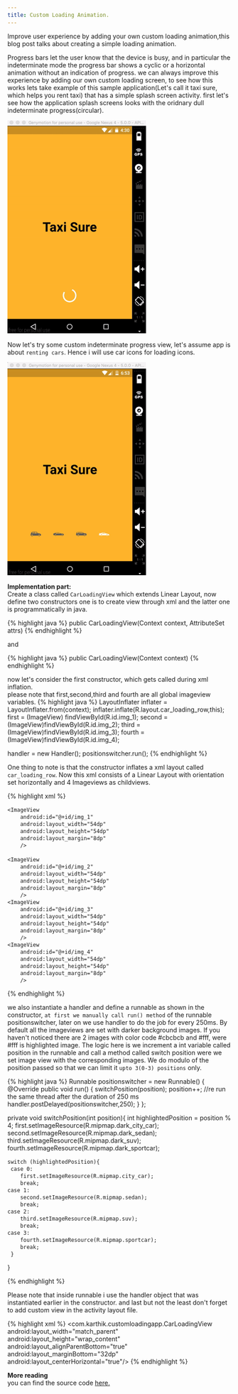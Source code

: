 ```yaml
---
title: Custom Loading Animation.
---
```

Improve user experience by adding your own custom loading animation,this blog post talks about creating a simple loading animation.
<!--more-->

Progress bars let the user know that the device is busy, and in particular the indeterminate mode the progress bar shows a cyclic or a horizontal animation without an indication of progress.
we can always improve this experience by adding our own custom loading screen, to see how this works lets take example of this sample application(Let's call it taxi sure, which helps you rent taxi) that has a simple splash screen activity. 
first let's see how the application splash screens looks with the oridnary dull indeterminate progress(circular). 

![ScreenShot](/img/Blog/customloadingview.gif)


Now let's try some custom indeterminate progress view, let's assume app is about  `renting cars`.
Hence i will use car icons for loading icons.

![ScreenShot](/img/Blog/carloading.gif)


**Implementation part:**<br/>
Create a class called  `CarLoadingView` which extends Linear Layout, now define two constructors one is to create view through xml and the latter one is programmatically in java.

{% highlight java %}
  public CarLoadingView(Context context, AttributeSet attrs) 
{% endhighlight %}
  
and 

{% highlight java %}
  public CarLoadingView(Context context)
{% endhighlight %}


now let's consider the first constructor, which gets called during xml inflation.<br/>
please note that first,second,third and fourth are all global imageview variables.
{% highlight java %}
  LayoutInflater inflater = LayoutInflater.from(context);
  inflater.inflate(R.layout.car_loading_row,this);
  first = (ImageView) findViewById(R.id.img_1);
  second = (ImageView)findViewById(R.id.img_2);
  third = (ImageView)findViewById(R.id.img_3);
  fourth = (ImageView)findViewById(R.id.img_4);

  handler = new Handler();
  positionswitcher.run();
{% endhighlight %}

One thing to note is that the constructor inflates a xml layout called  `car_loading_row`. 
Now this xml consists of a Linear Layout with orientation set horizontally and 4 Imageviews as childviews.

{% highlight xml %}
  <LinearLayout 
    xmlns:android="http://schemas.android.com/apk/res/android"
    android:orientation="horizontal"
    android:layout_width="match_parent"
    android:layout_height="match_parent"
    android:gravity="center">
    
    <ImageView
        android:id="@+id/img_1"
        android:layout_width="54dp"
        android:layout_height="54dp"
        android:layout_margin="8dp"
        />
    
    <ImageView
        android:id="@+id/img_2"
        android:layout_width="54dp"
        android:layout_height="54dp"
        android:layout_margin="8dp"
        />
    <ImageView
        android:id="@+id/img_3"
        android:layout_width="54dp"
        android:layout_height="54dp"
        android:layout_margin="8dp"
        />
    <ImageView
        android:id="@+id/img_4"
        android:layout_width="54dp"
        android:layout_height="54dp"
        android:layout_margin="8dp"
        />
  </LinearLayout>
{% endhighlight %}

we also instantiate a handler and define a runnable as shown in the constructor,  `at first we manually call run() method` of the runnable positionswitcher, later on we use handler to do the job for every 250ms.
By default all the imageviews are set with darker background images.
If you haven't noticed there are 2 images with color code #cbcbcb and #fff, were #fff is highlighted image.
The logic here is we increment a int variable called position in the runnable and call a method called switch position were we set image view with the corresponding images.
We do modulo of the position passed so that we can limit it  `upto 3(0-3) positions` only.

{% highlight java %}
  Runnable positionswitcher = new Runnable() {
        @Override
        public void run() {
            switchPosition(position);
            position++;
            //re run the same thread after the duration of 250 ms
            handler.postDelayed(positionswitcher,250);
        }
    };

  private void switchPosition(int position){
    int highlightedPosition = position % 4;
    first.setImageResource(R.mipmap.dark_city_car);
    second.setImageResource(R.mipmap.dark_sedan);
    third.setImageResource(R.mipmap.dark_suv);
    fourth.setImageResource(R.mipmap.dark_sportcar);

    switch (highlightedPosition){
     case 0:
        first.setImageResource(R.mipmap.city_car);
        break;
    case 1:
        second.setImageResource(R.mipmap.sedan);
        break;
    case 2:
        third.setImageResource(R.mipmap.suv);
        break;
    case 3:
        fourth.setImageResource(R.mipmap.sportcar);
        break;
     }
  }

{% endhighlight %}

Please note that inside runnable i use the handler object that was instantiated earlier in the constructor.
and last but not the least don't forget to add custom view in the activity layout file.

 {% highlight xml %}
  <com.karthik.customloadingapp.CarLoadingView
        android:layout_width="match_parent"
        android:layout_height="wrap_content"
        android:layout_alignParentBottom="true"
        android:layout_marginBottom="32dp"
        android:layout_centerHorizontal="true"/>
 {% endhighlight %}
 
 **More reading**<br/>
 you can find the source code [here.](https://github.com/NULLPointerGuy/CustomLoadingView)



